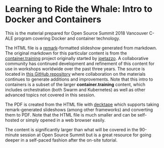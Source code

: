 # Learning to Ride the Whale: Intro to Docker and Containers

This is the material prepared for Open Source Summit 2018 Vancouver C-ALE program covering Docker and
container technology.

The HTML file is a [remark](https://github.com/gnab/remark)-formatted slideshow generated from markdown.
The original markdown for this particular content is from the [container.training](http://container.training)
project originally started by [jpetazzo](https://github.com/jpetazzo). A collaborative community has
continued development and refinement of this content for use in workshops worldwide over the past three
years. The source is located in [this GitHub repository](https://github.com/jpetazzo/container.training) where collaboration on the materials continues to generate additions and improvements. Note that this intro to containers is a subset of the larger **container.training** content, which includes orchestration (both Swarm and Kubernetes) as well as other advanced topics not covered in this session.

The PDF is created from the HTML file with [decktape](https://github.com/astefanutti/decktape) which
supports taking remark-generated slideshows (among other frameworks) and converting them to PDF. Note
that the HTML file is much smaller and can be self-hosted or simply opened in a web browser easily.

The content is significantly larger than what will be covered in the 90-minute session at Open Source
Summit but is a great resource for going deeper in a self-paced fashion after the on-site tutorial.
